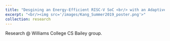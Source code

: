 ```yaml
---
title: "Desgining an Energy-Efficient RISC-V SoC <br/> with an Adaptive Array of Accelerators"
excerpt: "<br/><img src='/images/Kang_Summer2019_poster.png'>"
collection: research
---
```


Research @ Williams College CS Bailey group.